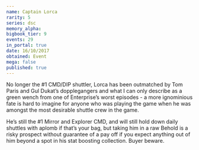```yaml
---
name: Captain Lorca
rarity: 5
series: dsc
memory_alpha:
bigbook_tier: 9
events: 29
in_portal: true
date: 16/10/2017
obtained: Event
mega: false
published: true
---
```


No longer the #1 CMD/DIP shuttler, Lorca has been outmatched by Tom Paris and Gul Dukat’s dopplegangers and what I can only describe as a green wench from one of Enterprise’s worst episodes - a more ignominious fate is hard to imagine for anyone who was playing the game when he was amongst the most desirable shuttle crew in the game.

He’s still the #1 Mirror and Explorer CMD, and will still hold down daily shuttles with aplomb if that’s your bag, but taking him in a raw Behold is a risky prospect without guarantee of a pay off if you expect anything out of him beyond a spot in his stat boosting collection. Buyer beware.
